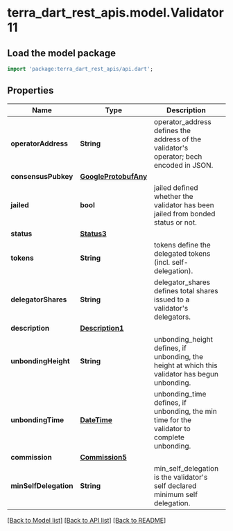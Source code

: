 # terra_dart_rest_apis.model.Validator11

## Load the model package
```dart
import 'package:terra_dart_rest_apis/api.dart';
```

## Properties
Name | Type | Description | Notes
------------ | ------------- | ------------- | -------------
**operatorAddress** | **String** | operator_address defines the address of the validator's operator; bech encoded in JSON. | [optional] 
**consensusPubkey** | [**GoogleProtobufAny**](GoogleProtobufAny.md) |  | [optional] 
**jailed** | **bool** | jailed defined whether the validator has been jailed from bonded status or not. | [optional] 
**status** | [**Status3**](Status3.md) |  | [optional] 
**tokens** | **String** | tokens define the delegated tokens (incl. self-delegation). | [optional] 
**delegatorShares** | **String** | delegator_shares defines total shares issued to a validator's delegators. | [optional] 
**description** | [**Description1**](Description1.md) |  | [optional] 
**unbondingHeight** | **String** | unbonding_height defines, if unbonding, the height at which this validator has begun unbonding. | [optional] 
**unbondingTime** | [**DateTime**](DateTime.md) | unbonding_time defines, if unbonding, the min time for the validator to complete unbonding. | [optional] 
**commission** | [**Commission5**](Commission5.md) |  | [optional] 
**minSelfDelegation** | **String** | min_self_delegation is the validator's self declared minimum self delegation. | [optional] 

[[Back to Model list]](../README.md#documentation-for-models) [[Back to API list]](../README.md#documentation-for-api-endpoints) [[Back to README]](../README.md)



